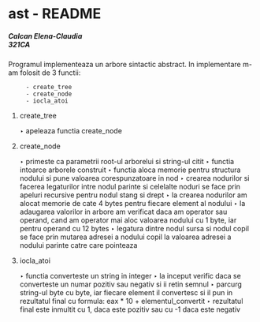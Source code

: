 # ast - README #
<h5>Calcan Elena-Claudia <br/>
321CA</h5>

Programul implementeaza un arbore sintactic abstract.
In implementare m-am folosit de 3 functii: <br/>
         
         - create_tree 
         - create_node
         - iocla_atoi

1. create_tree
	
	‣ apeleaza functia create_node

2. create_node

	‣ primeste ca parametrii root-ul arborelui si string-ul citit
	‣ functia intoarce arborele construit 
	‣ functia aloca memorie pentru structura nodului si pune valoarea 
	corespunzatoare in nod
	‣ crearea nodurilor si facerea legaturilor intre nodul parinte si celelalte
	noduri se face prin apeluri recursive pentru nodul stang si drept
	‣ la crearea nodurilor am alocat memorie de cate 4 bytes pentru fiecare
	element al nodului
	‣ la adaugarea valorilor in arbore am verificat daca am operator sau operand,
	cand am operator mai aloc valoarea nodului cu 1 byte, iar pentru operand 
	cu 12 bytes
	‣ legatura dintre nodul sursa si nodul copil se face prin mutarea adresei a
	nodului copil la valoarea adresei a nodului parinte catre care pointeaza

3. iocla_atoi

	‣ functia converteste un string in integer
	‣ la inceput verific daca se converteste un numar pozitiv sau negativ si ii
	retin semnul
	‣ parcurg string-ul byte cu byte, iar fiecare element il convertesc si il
	pun in rezultatul final cu formula: eax * 10 + elementul_convertit
	‣ rezultatul final este inmultit cu 1, daca este pozitiv sau cu -1 daca 
	este negativ
	

